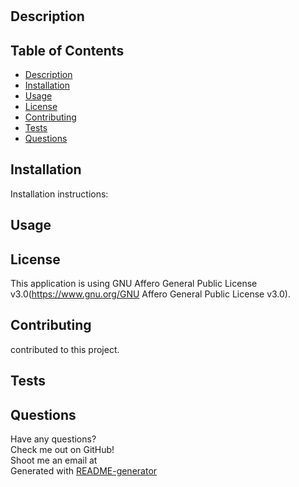 <h1></h1>

## Description


## Table of Contents
 - [Description](#description)<br>
 - [Installation](#installation)<br>
 - [Usage](#installation)<br>
 - [License](#installation)<br>
 - [Contributing](#installation)<br>
 - [Tests](#installation)<br>
 - [Questions](#questions)<br>

## Installation
Installation instructions:


## Usage


## License
This application is using GNU Affero General Public License v3.0(https://www.gnu.org/GNU Affero General Public License v3.0).

## Contributing
 contributed to this project.

## Tests


## Questions
Have any questions?<br>
Check me out on GitHub! [](https://github.com/)<br>
Shoot me an email at <br>
Generated with [README-generator](https://github.com/dmerk2/Professional-README-Generator)
